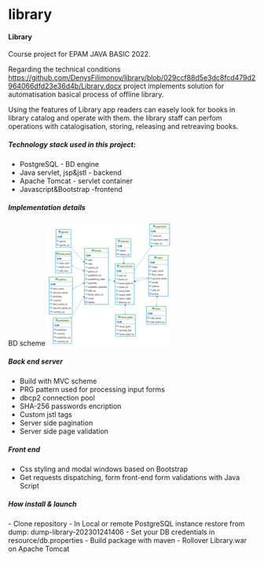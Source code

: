 # library

<h4>Library</h4>

Course project for EPAM JAVA BASIC 2022.

Regarding the technical conditions https://github.com/DenysFilimonov/library/blob/029ccf88d5e3dc8fcd479d2964066dfd23e36d4b/Library.docx
project implements solution for automatisation basical process of offline library.

Using the features of Library app readers can easely look for books in library catalog and operate with them. the library staff can perfom operations with catalogisation, storing, releasing and retreaving books.

<h5>Technology stack used in this project:</h5>

<ul>
  <li>PostgreSQL - BD engine</li>
  <li>Java servlet, jsp&jstl  - backend</li>
  <li>Apache Tomcat - servlet container</li>
  <li>Javascript&Bootstrap -frontend</li>
</ul>  

<h5>Implementation details</h5>
BD scheme 
<img src="bd.png" width="50%">

<h5>Back end server</h5>

<ul>
  <li>Build with MVC scheme</li>
  <li>PRG pattern used for processing input forms</li>
  <li>dbcp2 connection pool</li>
  <li>SHA-256 passwords encription</li>
  <li>Custom jstl tags</li>
  <li>Server side pagination</li>
  <li>Server side page validation</li>
</ul>  

<h5>Front end</h5>

<ul>
  <li>Css styling and modal windows based on Bootstrap</li>
  <li>Get requests dispatching, form front-end form validations with Java Script</li>
</ul>  


<h5>How install & launch</h5>
- Clone repository
- In Local or remote PostgreSQL instance restore from dump: dump-library-202301241406
- Set your DB credentials in resource/db.properties 
- Build package with maven
- Rollover Library.war on Apache Tomcat
